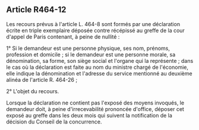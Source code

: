 Article R464-12
----
Les recours prévus à l'article L. 464-8 sont formés par une déclaration écrite
en triple exemplaire déposée contre récépissé au greffe de la cour d'appel de
Paris contenant, à peine de nullité :

1° Si le demandeur est une personne physique, ses nom, prénoms, profession et
domicile ; si le demandeur est une personne morale, sa dénomination, sa forme,
son siège social et l'organe qui la représente ; dans le cas où la déclaration
est faite au nom du ministre chargé de l'économie, elle indique la dénomination
et l'adresse du service mentionné au deuxième alinéa de l'article R. 464-26 ;

2° L'objet du recours.

Lorsque la déclaration ne contient pas l'exposé des moyens invoqués, le
demandeur doit, à peine d'irrecevabilité prononcée d'office, déposer cet exposé
au greffe dans les deux mois qui suivent la notification de la décision du
Conseil de la concurrence.
